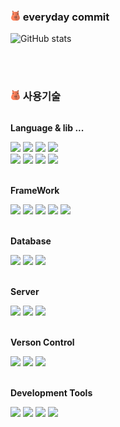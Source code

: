

### ![카피바라](capybara.png) everyday commit <span>&nbsp;&nbsp;&nbsp;&nbsp;&nbsp;&nbsp;&nbsp;&nbsp;&nbsp;&nbsp;&nbsp;&nbsp;&nbsp;&nbsp;&nbsp;&nbsp;&nbsp;&nbsp;&nbsp;&nbsp;&nbsp;&nbsp;&nbsp;&nbsp;&nbsp;&nbsp;&nbsp;&nbsp;&nbsp;&nbsp;&nbsp;</span>

![GitHub stats](https://github-readme-stats.vercel.app/api?username=jinsugyeong&show_icons=true&theme=buefy)


<br><br>

### ![카피바라](capybara.png) 사용기술
<div style="display:flex; flex-direction:column; align-items:flex-start;">
    <!-- Language -->
    <p><strong>Language & lib ... </strong></p>
    <div>
		<img src="https://img.shields.io/badge/Python-3776AB?style=flat-square&logo=python&logoColor=white"/>
        <img src="https://img.shields.io/badge/java-007396?style=flat-square&logo=java&logoColor=white"> 
	    <img src="https://img.shields.io/badge/node.js-339933?style=flat-square&logo=Node.js&logoColor=white"> 
        <img src="https://img.shields.io/badge/PHP-777BB4?style=flat-square&logo=PHP&logoColor=white"> 
	<br><img src="https://img.shields.io/badge/html5-E34F26?style=flat-square&logo=html5&logoColor=white"> 
        <img src="https://img.shields.io/badge/css-663399?style=flat-square&logo=css&logoColor=white"/>
        <img src="https://img.shields.io/badge/javascript-F7DF1E?style=flat-square&logo=javascript&logoColor=black"> 
        <img src="https://img.shields.io/badge/jQuery-0769AD?style=flat-square&logo=jQuery&logoColor=white"/> 
    </div><br>
    <!-- FrameWork -->
    <p><strong>FrameWork</strong></p>
    <div>
		<img src="https://img.shields.io/badge/pytorch-EE4C2C?style=flat-square&logo=pytorch&logoColor=white">
		<img src="https://img.shields.io/badge/Express-000000?style=flat-square&logo=Express&logoColor=white"/>
        <img src="https://img.shields.io/badge/Spring-6DB33F?style=flat-square&logo=Spring&logoColor=white">  
        <img src="https://img.shields.io/badge/Spring Boot-6DB33F?style=flat-square&logo=Spring&logoColor=white">         
        <img src="https://img.shields.io/badge/bootstrap-7952B3?style=flat-square&logo=bootstrap&logoColor=white">   
    </div><br>
    <!-- Database -->
    <p><strong>Database</strong></p>
    <div>
        <img src="https://img.shields.io/badge/mysql-4479A1?style=flat-square&logo=mysql&logoColor=white">
        <img src="https://img.shields.io/badge/ORACLE-F80000?style=flat-square&logo=oracle&logoColor=white"/>
        <img src="https://img.shields.io/badge/Microsoft SQL Server-F80000?style=flat-square&logo=Microsoft-SQL-Server&logoColor=white">
    </div><br>
    <!-- Server -->
    <p><strong>Server</strong></p>
    <div>
        <img src="https://img.shields.io/badge/linux-FCC624?style=flat-square&logo=linux&logoColor=black">
        <img src="https://img.shields.io/badge/apache tomcat-F8DC75?style=flat-square&logo=apachetomcat&logoColor=black">
      	<img src="https://img.shields.io/badge/JBoss-D0271D?style=flat-square&logo=JBoss&logoColor=white"/>
    </div><br>
    <!-- Version Control -->
    <p><strong>Verson Control</strong></p>
    <div>
        <img src="https://img.shields.io/badge/git-F05032?style=flat-square&logo=git&logoColor=white"> 
        <img src="https://img.shields.io/badge/github-181717?style=flat-square&logo=github&logoColor=white"> 
        <img src="https://img.shields.io/badge/SVN-809CC9?style=flat-square&logo=seat&logoColor=white"/> 
    </div><br>
    <!-- Development Tools -->
    <p><strong>Development Tools</strong></p>
    <div>
		<img src="https://img.shields.io/badge/Google Colab-F9AB00?style=flat-square&logo=googlecolab&logoColor=white"/>
		<img src="https://img.shields.io/badge/Jupyter-F37626?style=flat-square&logo=jupyter&logoColor=white">
		<img src="https://img.shields.io/badge/Eclipse IDE-2C2255?style=flat-square&logo=eclipseide&logoColor=white"/> 
		<img src="https://img.shields.io/badge/Visual Studio Code-007ACC?style=flat-square"/> 
</div><br>
</div>

<br><br>


